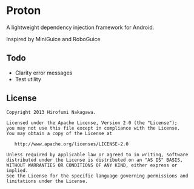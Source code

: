 Proton
======================

A lightweight dependency injection framework for Android.

Inspired by MiniGuice and RoboGuice


Todo
-----
+   Clarity error messages
+   Test utility


License
-------

    Copyright 2013 Hirofumi Nakagawa.

    Licensed under the Apache License, Version 2.0 (the "License");
    you may not use this file except in compliance with the License.
    You may obtain a copy of the License at

       http://www.apache.org/licenses/LICENSE-2.0

    Unless required by applicable law or agreed to in writing, software
    distributed under the License is distributed on an "AS IS" BASIS,
    WITHOUT WARRANTIES OR CONDITIONS OF ANY KIND, either express or implied.
    See the License for the specific language governing permissions and
    limitations under the License.
